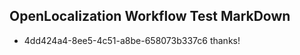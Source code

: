 ## OpenLocalization Workflow Test MarkDown
* 4dd424a4-8ee5-4c51-a8be-658073b337c6 thanks!

<!--HONumber=Jul16_HO4-->


